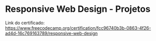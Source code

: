# Responsive Web Design - Projetos

Link do certificado: https://www.freecodecamp.org/certification/fcc96740b3b-0863-4f26-ad4d-16c769163789/responsive-web-design